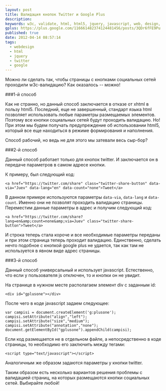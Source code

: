 ```yaml
---
layout: post
title: Валидация кнопок Twitter и Google Plus
description: 
keywords: w3c, validate, html, html5, jquery, javascript, web, design, twitter, g+, google plus
gplus: https://plus.google.com/116661482374124481456/posts/3QDr6fFE9Pu
published: true
date: 2012-04-14 08:57:14
tags:
  - webdesign
  - html
  - jquery
  - twitter
  - google
---
```


Можно ли сделать так, чтобы страницы с кнопками социальных сетей проходили w3c-валидацию? Как оказалось -- можно!

###1-й способ

Как не странно, но данный способ заключается в отказе от xhtml в пользу html5. Последний, еще не завершенный, стандарт языка html позволяет использовать любые параметры размещаемых элементов. Поэтому все кнопки социальных сетей будут проходить валидацию. Но! При этом мы будем получать предупреждение об использовании html5, который все еще находиться в режиме формирования и наполнения. 

Способ рабочий, но ведь не для этого мы затевали весь сыр-бор?

###2-й способ

Данный способ работает только для кнопок twitter. И заключается он в передаче параметров в самом адресе кнопки.

К примеру, был следующий код:

    <a href="https://twitter.com/share" class="twitter-share-button" data-via="Juev" data-lang="en" data-count="none">Tweet</a>

В данном примере используются параметры `data-via`, `data-lang` и `data-count`. Именно они не позволят проходить валидацию страницы. Переместим данные параметры в адрес и получим следующий код:

    <a href="https://twitter.com/share?lang=en&amp;count=none&amp;via=Juev" class="twitter-share-button">Tweet</a>

И строка теперь стала короче и все необходимые параметры переданы и при этом страница теперь проходит валидацию. Единственно, сделать нечто подобное с кнопкой google plus не удается, так как там не используется в явном виде адрес страницы.

###3-й способ

Данный способ универсальный и использует javascript. Естественно, что если у пользователя js отключен, то и кнопки он не увидит.

На странице в нужном месте располагаем элемент div с заданным id:

    <div id="gplusone"></div>

После чего в коде javascript задаем следующее:

    var campisi = document.createElement('g:plusone'); 
    campisi.setAttribute("align","left");
    campisi.setAttribute("size","medium");
    campisi.setAttribute("annotation","none");
    document.getElementById("gplusone").appendChild(campisi);
  
Если код размещается не в отдельном файле, а непосредственно в коде страницы, то необходимо его заключить между тегами:

    <script type="text/javascript"></script>

Аналогичным же образом задаются параметры у кнопки twitter.

Таким образом есть несколько вариантов решения проблемы с валидацией страниц, на которых размещаются кнопки социальных сетей. Выбирайте любой!